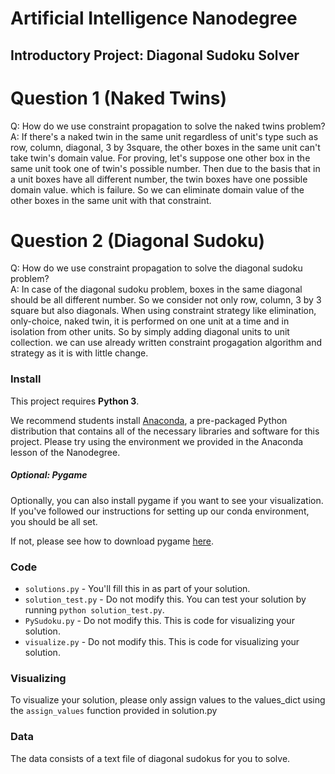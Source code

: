 # Artificial Intelligence Nanodegree
## Introductory Project: Diagonal Sudoku Solver

# Question 1 (Naked Twins)
Q: How do we use constraint propagation to solve the naked twins problem?  
A: If there's a naked twin in the same unit regardless of unit's type such as row, column, diagonal,
   3 by 3square, the other boxes in the same unit can't take twin's domain value. For proving, let's suppose one other box in the same unit took one of twin's possible number. Then due to the basis that in a unit boxes have all different number, the twin boxes have one possible domain value. which is failure. So we can eliminate domain value of the other boxes in the same unit with that constraint.

# Question 2 (Diagonal Sudoku)
Q: How do we use constraint propagation to solve the diagonal sudoku problem?  
A: In case of the diagonal sudoku problem, boxes in the same diagonal should be all different number.
   So we consider not only row, column, 3 by 3 square but also diagonals. When using constraint strategy like elimination, only-choice, naked twin, it is performed on one unit at a time and in isolation from other units. So by simply adding diagonal units to unit collection. we can use already written constraint progagation algorithm and strategy as it is with little change. 

### Install

This project requires **Python 3**.

We recommend students install [Anaconda](https://www.continuum.io/downloads), a pre-packaged Python distribution that contains all of the necessary libraries and software for this project. 
Please try using the environment we provided in the Anaconda lesson of the Nanodegree.

##### Optional: Pygame

Optionally, you can also install pygame if you want to see your visualization. If you've followed our instructions for setting up our conda environment, you should be all set.

If not, please see how to download pygame [here](http://www.pygame.org/download.shtml).

### Code

* `solutions.py` - You'll fill this in as part of your solution.
* `solution_test.py` - Do not modify this. You can test your solution by running `python solution_test.py`.
* `PySudoku.py` - Do not modify this. This is code for visualizing your solution.
* `visualize.py` - Do not modify this. This is code for visualizing your solution.

### Visualizing

To visualize your solution, please only assign values to the values_dict using the ```assign_values``` function provided in solution.py

### Data

The data consists of a text file of diagonal sudokus for you to solve.